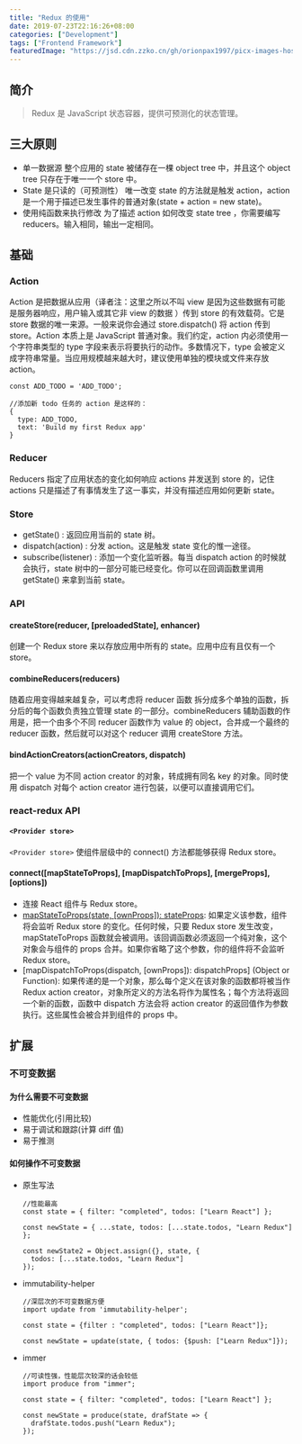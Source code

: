 ```yaml
---
title: "Redux 的使用"
date: 2019-07-23T22:16:26+08:00
categories: ["Development"]
tags: ["Frontend Framework"]
featuredImage: "https://jsd.cdn.zzko.cn/gh/orionpax1997/picx-images-hosting@master/Development/redux-banner.1fckuxa9wvmo.webp"
---
```


## 简介

> Redux 是 JavaScript 状态容器，提供可预测化的状态管理。

## 三大原则

- 单一数据源
  整个应用的 state 被储存在一棵 object tree 中，并且这个 object tree 只存在于唯一一个 store 中。
- State 是只读的（可预测性）
  唯一改变 state 的方法就是触发 action，action 是一个用于描述已发生事件的普通对象(state + action = new state)。
- 使用纯函数来执行修改
  为了描述 action 如何改变 state tree ，你需要编写 reducers。输入相同，输出一定相同。

## 基础

### Action

Action 是把数据从应用（译者注：这里之所以不叫 view 是因为这些数据有可能是服务器响应，用户输入或其它非 view 的数据 ）传到 store 的有效载荷。它是 store 数据的唯一来源。一般来说你会通过 store.dispatch() 将 action 传到 store。Action 本质上是 JavaScript 普通对象。我们约定，action 内必须使用一个字符串类型的 type 字段来表示将要执行的动作。多数情况下，type 会被定义成字符串常量。当应用规模越来越大时，建议使用单独的模块或文件来存放 action。

```JS
const ADD_TODO = 'ADD_TODO';

//添加新 todo 任务的 action 是这样的：
{
  type: ADD_TODO,
  text: 'Build my first Redux app'
}
```

### Reducer

Reducers 指定了应用状态的变化如何响应 actions 并发送到 store 的，记住 actions 只是描述了有事情发生了这一事实，并没有描述应用如何更新 state。

### Store

- getState() : 返回应用当前的 state 树。
- dispatch(action) : 分发 action。这是触发 state 变化的惟一途径。
- subscribe(listener) : 添加一个变化监听器。每当 dispatch action 的时候就会执行，state 树中的一部分可能已经变化。你可以在回调函数里调用 getState() 来拿到当前 state。

### API

#### createStore(reducer, [preloadedState], enhancer)

创建一个 Redux store 来以存放应用中所有的 state。应用中应有且仅有一个 store。

#### combineReducers(reducers)

随着应用变得越来越复杂，可以考虑将 reducer 函数 拆分成多个单独的函数，拆分后的每个函数负责独立管理 state 的一部分。combineReducers 辅助函数的作用是，把一个由多个不同 reducer 函数作为 value 的 object，合并成一个最终的 reducer 函数，然后就可以对这个 reducer 调用 createStore 方法。

#### bindActionCreators(actionCreators, dispatch)

把一个 value 为不同 action creator 的对象，转成拥有同名 key 的对象。同时使用 dispatch 对每个 action creator 进行包装，以便可以直接调用它们。

### react-redux API

#### `<Provider store>`

`<Provider store>` 使组件层级中的 connect() 方法都能够获得 Redux store。

#### connect([mapStateToProps], [mapDispatchToProps], [mergeProps], [options])

- 连接 React 组件与 Redux store。
- [mapStateToProps(state, [ownProps]): stateProps](Function): 如果定义该参数，组件将会监听 Redux store 的变化。任何时候，只要 Redux store 发生改变，mapStateToProps 函数就会被调用。该回调函数必须返回一个纯对象，这个对象会与组件的 props 合并。如果你省略了这个参数，你的组件将不会监听 Redux store。
- [mapDispatchToProps(dispatch, [ownProps]): dispatchProps] (Object or Function): 如果传递的是一个对象，那么每个定义在该对象的函数都将被当作 Redux action creator，对象所定义的方法名将作为属性名；每个方法将返回一个新的函数，函数中 dispatch 方法会将 action creator 的返回值作为参数执行。这些属性会被合并到组件的 props 中。

## 扩展

### 不可变数据

#### 为什么需要不可变数据

- 性能优化(引用比较)
- 易于调试和跟踪(计算 diff 值)
- 易于推测

#### 如何操作不可变数据

- 原生写法

  ```JS
  //性能最高
  const state = { filter: "completed", todos: ["Learn React"] };

  const newState = { ...state, todos: [...state.todos, "Learn Redux"] };

  const newState2 = Object.assign({}, state, {
    todos: [...state.todos, "Learn Redux"]
  });
  ```

- immutability-helper

  ```JS
  //深层次的不可变数据方便
  import update from 'immutability-helper';

  const state = {filter : "completed", todos: ["Learn React"]};

  const newState = update(state, { todos: {$push: ["Learn Redux"]});
  ```

- immer

  ```JS
  //可读性强，性能层次较深的话会较低
  import produce from "immer";

  const state = { filter: "completed", todos: ["Learn React"] };

  const newState = produce(state, drafState => {
    drafState.todos.push("Learn Redux");
  });
  ```
